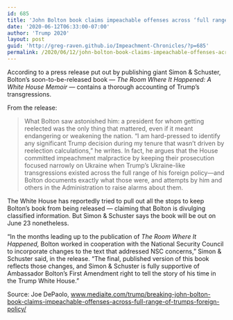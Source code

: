 ```yaml
---
id: 685
title: 'John Bolton book claims impeachable offenses across ‘full range’ of Trump’s foreign policy'
date: '2020-06-12T06:33:00-07:00'
author: 'Trump 2020'
layout: post
guid: 'http://greg-raven.github.io/Impeachment-Chronicles/?p=685'
permalink: /2020/06/12/john-bolton-book-claims-impeachable-offenses-across-full-range-of-trumps-foreign-policy/
---
```


According to a press release put out by publishing giant Simon &amp; Schuster, Bolton’s soon-to-be-released book — *The Room Where It Happened: A White House Memoir* — contains a thorough accounting of Trump’s transgressions.

From the release:

> What Bolton saw astonished him: a president for whom getting reelected was the only thing that mattered, even if it meant endangering or weakening the nation. “I am hard-pressed to identify any significant Trump decision during my tenure that wasn’t driven by reelection calculations,” he writes. In fact, he argues that the House committed impeachment malpractice by keeping their prosecution focused narrowly on Ukraine when Trump’s Ukraine-like transgressions existed across the full range of his foreign policy—and Bolton documents exactly what those were, and attempts by him and others in the Administration to raise alarms about them.

The White House has reportedly tried to pull out all the stops to keep Bolton’s book from being released — claiming that Bolton is divulging classified information. But Simon &amp; Schuster says the book will be out on June 23 nonetheless.

“In the months leading up to the publication of *The Room Where It Happened,* Bolton worked in cooperation with the National Security Council to incorporate changes to the text that addressed NSC concerns,” Simon &amp; Schuster said, in the release. “The final, published version of this book reflects those changes, and Simon &amp; Schuster is fully supportive of Ambassador Bolton’s First Amendment right to tell the story of his time in the Trump White House.”

Source: Joe DePaolo, www.mediaite.com/trump/breaking-john-bolton-book-claims-impeachable-offenses-across-full-range-of-trumps-foreign-policy/